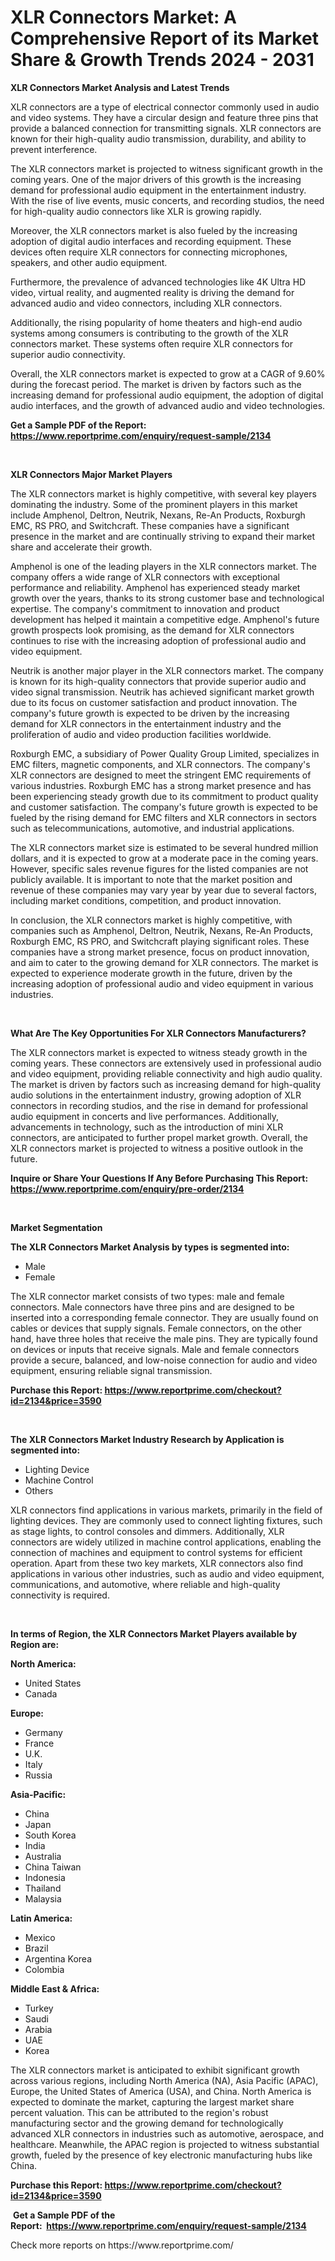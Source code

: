 <p><h1>XLR Connectors Market: A Comprehensive Report of its Market Share & Growth Trends 2024 - 2031</h1></p><p><strong>XLR Connectors Market Analysis and Latest Trends</strong></p>
<p><p>XLR connectors are a type of electrical connector commonly used in audio and video systems. They have a circular design and feature three pins that provide a balanced connection for transmitting signals. XLR connectors are known for their high-quality audio transmission, durability, and ability to prevent interference.</p><p>The XLR connectors market is projected to witness significant growth in the coming years. One of the major drivers of this growth is the increasing demand for professional audio equipment in the entertainment industry. With the rise of live events, music concerts, and recording studios, the need for high-quality audio connectors like XLR is growing rapidly.</p><p>Moreover, the XLR connectors market is also fueled by the increasing adoption of digital audio interfaces and recording equipment. These devices often require XLR connectors for connecting microphones, speakers, and other audio equipment.</p><p>Furthermore, the prevalence of advanced technologies like 4K Ultra HD video, virtual reality, and augmented reality is driving the demand for advanced audio and video connectors, including XLR connectors.</p><p>Additionally, the rising popularity of home theaters and high-end audio systems among consumers is contributing to the growth of the XLR connectors market. These systems often require XLR connectors for superior audio connectivity.</p><p>Overall, the XLR connectors market is expected to grow at a CAGR of 9.60% during the forecast period. The market is driven by factors such as the increasing demand for professional audio equipment, the adoption of digital audio interfaces, and the growth of advanced audio and video technologies.</p></p>
<p><strong>Get a Sample PDF of the Report:&nbsp; <a href="https://www.reportprime.com/enquiry/request-sample/2134">https://www.reportprime.com/enquiry/request-sample/2134</a></strong></p>
<p>&nbsp;</p>
<p><strong>XLR Connectors Major Market Players</strong></p>
<p><p>The XLR connectors market is highly competitive, with several key players dominating the industry. Some of the prominent players in this market include Amphenol, Deltron, Neutrik, Nexans, Re-An Products, Roxburgh EMC, RS PRO, and Switchcraft. These companies have a significant presence in the market and are continually striving to expand their market share and accelerate their growth.</p><p>Amphenol is one of the leading players in the XLR connectors market. The company offers a wide range of XLR connectors with exceptional performance and reliability. Amphenol has experienced steady market growth over the years, thanks to its strong customer base and technological expertise. The company's commitment to innovation and product development has helped it maintain a competitive edge. Amphenol's future growth prospects look promising, as the demand for XLR connectors continues to rise with the increasing adoption of professional audio and video equipment.</p><p>Neutrik is another major player in the XLR connectors market. The company is known for its high-quality connectors that provide superior audio and video signal transmission. Neutrik has achieved significant market growth due to its focus on customer satisfaction and product innovation. The company's future growth is expected to be driven by the increasing demand for XLR connectors in the entertainment industry and the proliferation of audio and video production facilities worldwide.</p><p>Roxburgh EMC, a subsidiary of Power Quality Group Limited, specializes in EMC filters, magnetic components, and XLR connectors. The company's XLR connectors are designed to meet the stringent EMC requirements of various industries. Roxburgh EMC has a strong market presence and has been experiencing steady growth due to its commitment to product quality and customer satisfaction. The company's future growth is expected to be fueled by the rising demand for EMC filters and XLR connectors in sectors such as telecommunications, automotive, and industrial applications.</p><p>The XLR connectors market size is estimated to be several hundred million dollars, and it is expected to grow at a moderate pace in the coming years. However, specific sales revenue figures for the listed companies are not publicly available. It is important to note that the market position and revenue of these companies may vary year by year due to several factors, including market conditions, competition, and product innovation.</p><p>In conclusion, the XLR connectors market is highly competitive, with companies such as Amphenol, Deltron, Neutrik, Nexans, Re-An Products, Roxburgh EMC, RS PRO, and Switchcraft playing significant roles. These companies have a strong market presence, focus on product innovation, and aim to cater to the growing demand for XLR connectors. The market is expected to experience moderate growth in the future, driven by the increasing adoption of professional audio and video equipment in various industries.</p></p>
<p>&nbsp;</p>
<p><strong>What Are The Key Opportunities For XLR Connectors Manufacturers?</strong></p>
<p><p>The XLR connectors market is expected to witness steady growth in the coming years. These connectors are extensively used in professional audio and video equipment, providing reliable connectivity and high audio quality. The market is driven by factors such as increasing demand for high-quality audio solutions in the entertainment industry, growing adoption of XLR connectors in recording studios, and the rise in demand for professional audio equipment in concerts and live performances. Additionally, advancements in technology, such as the introduction of mini XLR connectors, are anticipated to further propel market growth. Overall, the XLR connectors market is projected to witness a positive outlook in the future.</p></p>
<p><strong>Inquire or Share Your Questions If Any Before Purchasing This Report: <a href="https://www.reportprime.com/enquiry/pre-order/2134">https://www.reportprime.com/enquiry/pre-order/2134</a></strong></p>
<p>&nbsp;</p>
<p><strong>Market Segmentation</strong></p>
<p><strong>The XLR Connectors Market Analysis by types is segmented into:</strong></p>
<p><ul><li>Male</li><li>Female</li></ul></p>
<p><p>The XLR connector market consists of two types: male and female connectors. Male connectors have three pins and are designed to be inserted into a corresponding female connector. They are usually found on cables or devices that supply signals. Female connectors, on the other hand, have three holes that receive the male pins. They are typically found on devices or inputs that receive signals. Male and female connectors provide a secure, balanced, and low-noise connection for audio and video equipment, ensuring reliable signal transmission.</p></p>
<p><strong>Purchase this Report:&nbsp;<a href="https://www.reportprime.com/checkout?id=2134&price=3590">https://www.reportprime.com/checkout?id=2134&price=3590</a></strong></p>
<p>&nbsp;</p>
<p><strong>The XLR Connectors Market Industry Research by Application is segmented into:</strong></p>
<p><ul><li>Lighting Device</li><li>Machine Control</li><li>Others</li></ul></p>
<p><p>XLR connectors find applications in various markets, primarily in the field of lighting devices. They are commonly used to connect lighting fixtures, such as stage lights, to control consoles and dimmers. Additionally, XLR connectors are widely utilized in machine control applications, enabling the connection of machines and equipment to control systems for efficient operation. Apart from these two key markets, XLR connectors also find applications in various other industries, such as audio and video equipment, communications, and automotive, where reliable and high-quality connectivity is required.</p></p>
<p>&nbsp;</p>
<p><strong>In terms of Region, the XLR Connectors Market Players available by Region are:</strong></p>
<p>
    <p> <strong> North America: </strong>
        <ul>
            <li>United States</li>
            <li>Canada</li>
        </ul>
        </p> 
    <p> <strong> Europe: </strong>
        <ul>
            <li>Germany</li>
            <li>France</li>
            <li>U.K.</li>
            <li>Italy</li>
            <li>Russia</li>
        </ul>
        </p> 
    <p> <strong> Asia-Pacific: </strong>
        <ul>
            <li>China</li>
            <li>Japan</li>
            <li>South Korea</li>
            <li>India</li>
            <li>Australia</li>
            <li>China Taiwan</li>
            <li>Indonesia</li>
            <li>Thailand</li>
            <li>Malaysia</li>
        </ul>
        </p> 
    <p> <strong> Latin America: </strong>
        <ul>
            <li>Mexico</li>
            <li>Brazil</li>
            <li>Argentina Korea</li>
            <li>Colombia</li>
        </ul>
        </p> 
    <p> <strong> Middle East & Africa: </strong>
        <ul>
            <li>Turkey</li>
            <li>Saudi</li>
            <li>Arabia</li>
            <li>UAE</li>
            <li>Korea</li>
        </ul>
    </p>
    </p>
<p><p>The XLR connectors market is anticipated to exhibit significant growth across various regions, including North America (NA), Asia Pacific (APAC), Europe, the United States of America (USA), and China. North America is expected to dominate the market, capturing the largest market share percent valuation. This can be attributed to the region's robust manufacturing sector and the growing demand for technologically advanced XLR connectors in industries such as automotive, aerospace, and healthcare. Meanwhile, the APAC region is projected to witness substantial growth, fueled by the presence of key electronic manufacturing hubs like China.</p></p>
<p><strong>Purchase this Report: <a href="https://www.reportprime.com/checkout?id=2134&price=3590">https://www.reportprime.com/checkout?id=2134&price=3590</a></strong></p>
<p>&nbsp;<strong>Get a Sample PDF of the Report:&nbsp;&nbsp;<a href="https://www.reportprime.com/enquiry/request-sample/2134">https://www.reportprime.com/enquiry/request-sample/2134</a></strong></p>
<p><strong></strong></p>
<p>Check more reports on https://www.reportprime.com/</p>